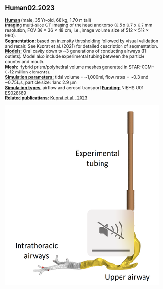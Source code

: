## Human02.2023

**<u>Human</u>** (male, 35 Yr-old, 68 kg, 1.70 m tall) <br/>**<u>Imaging</u>** multi-slice CT imaging of the head and torso (0.5 x 0.7 x 0.7 mm resolution, FOV 36 × 36 × 48 cm, i.e., image volume size of 512 × 512 × 960). 
<br/>**<u>Segmentation:</u>** based on intensity thresholding followed by visual validation and repair. See Kuprat et al. (2021) for detailed description of segmentation.
<br/>**<u>Models:</u>** Oral cavity down to ~3 generations of conducting airways (11 outlets). Model also include experimental tubing between the particle counter and mouth.
<br/>**<u>Mesh:</u>** Hybrid prism/polyhedral volume meshes generated in STAR-CCM+ (~12 million elements).
<br/>**<u>Simulation parameters:</u>** tidal volume = ~1,000ml, flow rates = ~0.3 and ~0.75L/s, particle size: 1and 2.9 µm 
<br/>**<u>Simulation types:</u>** airflow and aerosol transport 
<u>**Funding:**</u> NIEHS U01 ES028669 
<br/>**<u>Related publications:</u>** [Kuprat et al., 2023](https://doi.org/10.1016/j.jaerosci.2023.106233)

![human02.2023](../README/human02.2023.png)
